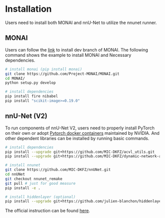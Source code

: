 # Installation

Users need to install both MONAI and nnU-Net to utilize the nnunet runner.

## MONAI

Users can follow the [link](https://https://docs.monai.io/en/stable/installation.html#option-1-as-a-part-of-your-system-wide-module) to install dev branch of MONAI.
The following command shows the example to install MONAI and Necessary dependencies.

```bash
# install monai (pip install monai)
git clone https://github.com/Project-MONAI/MONAI.git
cd MONAI/
python setup.py develop

# install dependencies
pip install fire nibabel
pip install "scikit-image>=0.19.0"
```

## nnU-Net (V2)

To run components of nnU-Net V2, users need to properly install PyTorch on their own or adopt [Pytorch docker containers](https://catalog.ngc.nvidia.com/orgs/nvidia/containers/pytorch) maintained by NVIDIA.
And other dependent libraries can be installed by running basic commands.

```bash
# install dependencies
pip install --upgrade git+https://github.com/MIC-DKFZ/acvl_utils.git
pip install --upgrade git+https://github.com/MIC-DKFZ/dynamic-network-architectures.git

# install nnunet
git clone https://github.com/MIC-DKFZ/nnUNet.git
cd nnUNet
git checkout nnunet_remake
git pull # just for good measure
pip install -e .

# install hiddenlayer (optional)
pip install --upgrade git+https://github.com/julien-blanchon/hiddenlayer.git
```

The official instruction can be found [here](https://github.com/MIC-DKFZ/nnUNet/blob/nnunet_remake/documentation/installation_instructions.md).
